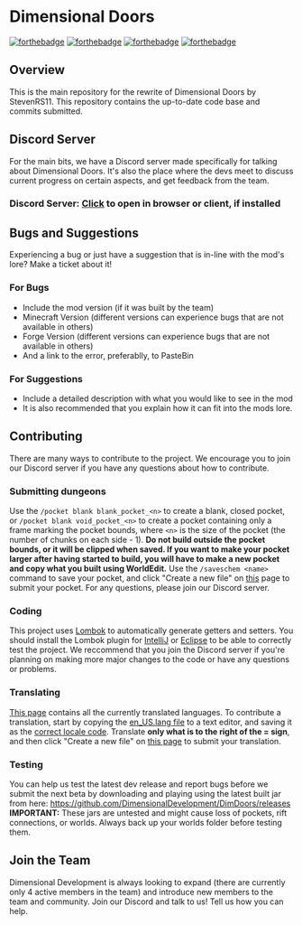 # Dimensional Doors
[![forthebadge](https://api.travis-ci.org/DimensionalDevelopment/DimDoors.svg)](https://travis-ci.org/DimensionalDevelopment/DimDoors/builds) [![forthebadge](http://forthebadge.com/images/badges/designed-in-etch-a-sketch.svg)](http://forthebadge.com/) [![forthebadge](http://forthebadge.com/images/badges/built-with-science.svg)](http://forthebadge.com/) [![forthebadge](http://forthebadge.com/images/badges/as-seen-on-tv.svg)](http://forthebadge.com/)

## Overview
This is the main repository for the rewrite of Dimensional Doors by StevenRS11. This repository contains the up-to-date code base and commits submitted. 

## Discord Server
For the main bits, we have a Discord server made specifically for talking about Dimensional Doors. It's also the place where the devs meet to discuss current progress on certain aspects, and get feedback from the team.

### Discord Server: [Click](https://discord.gg/f27hdrM) to open in browser or client, if installed

## Bugs and Suggestions
Experiencing a bug or just have a suggestion that is in-line with the mod's lore? Make a ticket about it!

### For Bugs
 - Include the mod version (if it was built by the team)
 - Minecraft Version (different versions can experience bugs that are not available in others)
 - Forge Version (different versions can experience bugs that are not available in others)
 - And a link to the error, preferablly, to PasteBin
 
### For Suggestions
 - Include a detailed description with what you would like to see in the mod
 - It is also recommended that you explain how it can fit into the mods lore.

## Contributing
There are many ways to contribute to the project. We encourage you to join our Discord server if you have any questions about how to contribute.

### Submitting dungeons
Use the `/pocket blank blank_pocket_<n>` to create a blank, closed pocket, or `/pocket blank void_pocket_<n>` to create a pocket containing only a frame marking the pocket bounds, where `<n>` is the size of the pocket (the number of chunks on each side - 1). **Do not build outside the pocket bounds, or it will be clipped when saved. If you want to make your pocket larger after having started to build, you will have to make a new pocket and copy what you built using WorldEdit.** Use the `/saveschem <name>` command to save your pocket, and click "Create a new file" on [this](https://github.com/DimensionalDevelopment/DimDoors-Dungeon-Repo) page to submit your pocket. For any questions, please join our Discord server. 

### Coding
This project uses [Lombok](https://projectlombok.org/) to automatically generate getters and setters. You should install the Lombok plugin for [IntelliJ](https://plugins.jetbrains.com/plugin/6317-lombok-plugin) or [Eclipse](https://projectlombok.org/setup/eclipse) to be able to correctly test the project. We reccommend that you join the Discord server if you're planning on making more major changes to the code or have any questions or problems. 

### Translating
[This page](https://github.com/DimensionalDevelopment/DimDoors/tree/1.12-WIP/src/main/resources/assets/dimdoors/lang) contains all the currently translated languages. To contribute a translation, start by copying the [en_US.lang file](https://github.com/DimensionalDevelopment/DimDoors/blob/1.12-WIP/src/main/resources/assets/dimdoors/lang/en_US.lang) to a text editor, and saving it as the [correct locale code](https://minecraft.gamepedia.com/Language#Available_languages). Translate **only what is to the right of the = sign**, and then click "Create a new file" on [this page](https://github.com/DimensionalDevelopment/DimDoors/tree/1.12-WIP/src/main/resources/assets/dimdoors/lang) to submit your translation. 

### Testing
You can help us test the latest dev release and report bugs before we submit the next beta by downloading and playing using the latest built jar from here: https://github.com/DimensionalDevelopment/DimDoors/releases **IMPORTANT:** These jars are untested and might cause loss of pockets, rift connections, or worlds. Always back up your worlds folder before testing them. 

## Join the Team
Dimensional Development is always looking to expand (there are currently only 4 active members in the team) and introduce new members to the team and community. Join our Discord and talk to us! Tell us how you can help.

